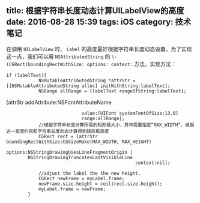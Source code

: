 title:  根据字符串长度动态计算UILabelView的高度 
date: 2016-08-28 15:39
tags: iOS
category: 技术笔记
---

在调用 ` UILabelView ` 时， ` Label ` 的高度最好根据字符串长度动态设置，为了实现这一点，我们可以用 `
NSAttributedString ` 的 ` \- (CGRect)boundingRectWithSize: options: context: `
方法，实现方法：

    
    
    if (labelText){
                NSMutableAttributedString *attrStr = [[NSMutableAttributedString alloc] initWithString:labelText];
                NSRange allRange = [labelText rangeOfString:labelText];
<!--more-->                [attrStr addAttribute:NSFontAttributeName
                                value:[UIFont systemFontOfSize:13.0]
                                range:allRange];
                //根据字符串长度计算所需的矩形框大小，其中需要指定“MAX_WIDTH”，根据这一宽度约束和字符串长度动态计算得到矩形框高度
                CGRect rect = [attrStr boundingRectWithSize:CGSizeMake(MAX_WIDTH, MAX_HEIGHT)
                                                    options:NSStringDrawingUsesLineFragmentOrigin | 
            NSStringDrawingTruncatesLastVisibleLine
                                                    context:nil];
    
                //adjust the label the the new height.
                CGRect newFrame = myLabel.frame;
                newFrame.size.height = ceil(rect.size.height);
                myLabel.frame = newFrame;
            }

